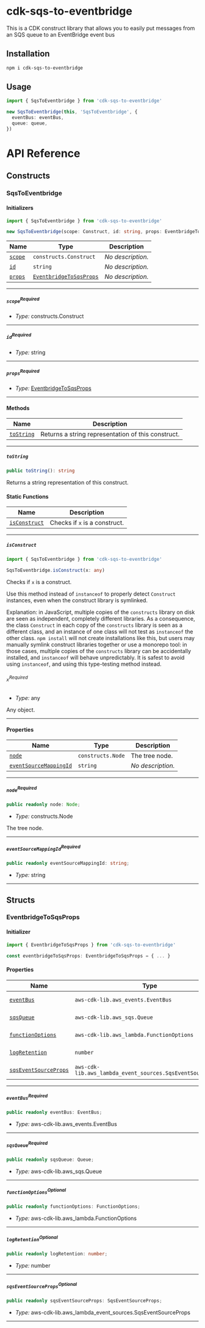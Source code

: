 # cdk-sqs-to-eventbridge

This is a CDK construct library that allows you to easily put messages from an SQS queue to an EventBridge event bus

## Installation

```bash
npm i cdk-sqs-to-eventbridge
```

## Usage

```typescript
import { SqsToEventbridge } from 'cdk-sqs-to-eventbridge'

new SqsToEventbridge(this, 'SqsToEventbridge', {
  eventBus: eventBus,
  queue: queue,
})
```
# API Reference <a name="API Reference" id="api-reference"></a>

## Constructs <a name="Constructs" id="Constructs"></a>

### SqsToEventbridge <a name="SqsToEventbridge" id="cdk-sqs-to-eventbridge.SqsToEventbridge"></a>

#### Initializers <a name="Initializers" id="cdk-sqs-to-eventbridge.SqsToEventbridge.Initializer"></a>

```typescript
import { SqsToEventbridge } from 'cdk-sqs-to-eventbridge'

new SqsToEventbridge(scope: Construct, id: string, props: EventbridgeToSqsProps)
```

| **Name** | **Type** | **Description** |
| --- | --- | --- |
| <code><a href="#cdk-sqs-to-eventbridge.SqsToEventbridge.Initializer.parameter.scope">scope</a></code> | <code>constructs.Construct</code> | *No description.* |
| <code><a href="#cdk-sqs-to-eventbridge.SqsToEventbridge.Initializer.parameter.id">id</a></code> | <code>string</code> | *No description.* |
| <code><a href="#cdk-sqs-to-eventbridge.SqsToEventbridge.Initializer.parameter.props">props</a></code> | <code><a href="#cdk-sqs-to-eventbridge.EventbridgeToSqsProps">EventbridgeToSqsProps</a></code> | *No description.* |

---

##### `scope`<sup>Required</sup> <a name="scope" id="cdk-sqs-to-eventbridge.SqsToEventbridge.Initializer.parameter.scope"></a>

- *Type:* constructs.Construct

---

##### `id`<sup>Required</sup> <a name="id" id="cdk-sqs-to-eventbridge.SqsToEventbridge.Initializer.parameter.id"></a>

- *Type:* string

---

##### `props`<sup>Required</sup> <a name="props" id="cdk-sqs-to-eventbridge.SqsToEventbridge.Initializer.parameter.props"></a>

- *Type:* <a href="#cdk-sqs-to-eventbridge.EventbridgeToSqsProps">EventbridgeToSqsProps</a>

---

#### Methods <a name="Methods" id="Methods"></a>

| **Name** | **Description** |
| --- | --- |
| <code><a href="#cdk-sqs-to-eventbridge.SqsToEventbridge.toString">toString</a></code> | Returns a string representation of this construct. |

---

##### `toString` <a name="toString" id="cdk-sqs-to-eventbridge.SqsToEventbridge.toString"></a>

```typescript
public toString(): string
```

Returns a string representation of this construct.

#### Static Functions <a name="Static Functions" id="Static Functions"></a>

| **Name** | **Description** |
| --- | --- |
| <code><a href="#cdk-sqs-to-eventbridge.SqsToEventbridge.isConstruct">isConstruct</a></code> | Checks if `x` is a construct. |

---

##### `isConstruct` <a name="isConstruct" id="cdk-sqs-to-eventbridge.SqsToEventbridge.isConstruct"></a>

```typescript
import { SqsToEventbridge } from 'cdk-sqs-to-eventbridge'

SqsToEventbridge.isConstruct(x: any)
```

Checks if `x` is a construct.

Use this method instead of `instanceof` to properly detect `Construct`
instances, even when the construct library is symlinked.

Explanation: in JavaScript, multiple copies of the `constructs` library on
disk are seen as independent, completely different libraries. As a
consequence, the class `Construct` in each copy of the `constructs` library
is seen as a different class, and an instance of one class will not test as
`instanceof` the other class. `npm install` will not create installations
like this, but users may manually symlink construct libraries together or
use a monorepo tool: in those cases, multiple copies of the `constructs`
library can be accidentally installed, and `instanceof` will behave
unpredictably. It is safest to avoid using `instanceof`, and using
this type-testing method instead.

###### `x`<sup>Required</sup> <a name="x" id="cdk-sqs-to-eventbridge.SqsToEventbridge.isConstruct.parameter.x"></a>

- *Type:* any

Any object.

---

#### Properties <a name="Properties" id="Properties"></a>

| **Name** | **Type** | **Description** |
| --- | --- | --- |
| <code><a href="#cdk-sqs-to-eventbridge.SqsToEventbridge.property.node">node</a></code> | <code>constructs.Node</code> | The tree node. |
| <code><a href="#cdk-sqs-to-eventbridge.SqsToEventbridge.property.eventSourceMappingId">eventSourceMappingId</a></code> | <code>string</code> | *No description.* |

---

##### `node`<sup>Required</sup> <a name="node" id="cdk-sqs-to-eventbridge.SqsToEventbridge.property.node"></a>

```typescript
public readonly node: Node;
```

- *Type:* constructs.Node

The tree node.

---

##### `eventSourceMappingId`<sup>Required</sup> <a name="eventSourceMappingId" id="cdk-sqs-to-eventbridge.SqsToEventbridge.property.eventSourceMappingId"></a>

```typescript
public readonly eventSourceMappingId: string;
```

- *Type:* string

---


## Structs <a name="Structs" id="Structs"></a>

### EventbridgeToSqsProps <a name="EventbridgeToSqsProps" id="cdk-sqs-to-eventbridge.EventbridgeToSqsProps"></a>

#### Initializer <a name="Initializer" id="cdk-sqs-to-eventbridge.EventbridgeToSqsProps.Initializer"></a>

```typescript
import { EventbridgeToSqsProps } from 'cdk-sqs-to-eventbridge'

const eventbridgeToSqsProps: EventbridgeToSqsProps = { ... }
```

#### Properties <a name="Properties" id="Properties"></a>

| **Name** | **Type** | **Description** |
| --- | --- | --- |
| <code><a href="#cdk-sqs-to-eventbridge.EventbridgeToSqsProps.property.eventBus">eventBus</a></code> | <code>aws-cdk-lib.aws_events.EventBus</code> | *No description.* |
| <code><a href="#cdk-sqs-to-eventbridge.EventbridgeToSqsProps.property.sqsQueue">sqsQueue</a></code> | <code>aws-cdk-lib.aws_sqs.Queue</code> | *No description.* |
| <code><a href="#cdk-sqs-to-eventbridge.EventbridgeToSqsProps.property.functionOptions">functionOptions</a></code> | <code>aws-cdk-lib.aws_lambda.FunctionOptions</code> | *No description.* |
| <code><a href="#cdk-sqs-to-eventbridge.EventbridgeToSqsProps.property.logRetention">logRetention</a></code> | <code>number</code> | *No description.* |
| <code><a href="#cdk-sqs-to-eventbridge.EventbridgeToSqsProps.property.sqsEventSourceProps">sqsEventSourceProps</a></code> | <code>aws-cdk-lib.aws_lambda_event_sources.SqsEventSourceProps</code> | *No description.* |

---

##### `eventBus`<sup>Required</sup> <a name="eventBus" id="cdk-sqs-to-eventbridge.EventbridgeToSqsProps.property.eventBus"></a>

```typescript
public readonly eventBus: EventBus;
```

- *Type:* aws-cdk-lib.aws_events.EventBus

---

##### `sqsQueue`<sup>Required</sup> <a name="sqsQueue" id="cdk-sqs-to-eventbridge.EventbridgeToSqsProps.property.sqsQueue"></a>

```typescript
public readonly sqsQueue: Queue;
```

- *Type:* aws-cdk-lib.aws_sqs.Queue

---

##### `functionOptions`<sup>Optional</sup> <a name="functionOptions" id="cdk-sqs-to-eventbridge.EventbridgeToSqsProps.property.functionOptions"></a>

```typescript
public readonly functionOptions: FunctionOptions;
```

- *Type:* aws-cdk-lib.aws_lambda.FunctionOptions

---

##### `logRetention`<sup>Optional</sup> <a name="logRetention" id="cdk-sqs-to-eventbridge.EventbridgeToSqsProps.property.logRetention"></a>

```typescript
public readonly logRetention: number;
```

- *Type:* number

---

##### `sqsEventSourceProps`<sup>Optional</sup> <a name="sqsEventSourceProps" id="cdk-sqs-to-eventbridge.EventbridgeToSqsProps.property.sqsEventSourceProps"></a>

```typescript
public readonly sqsEventSourceProps: SqsEventSourceProps;
```

- *Type:* aws-cdk-lib.aws_lambda_event_sources.SqsEventSourceProps

---



